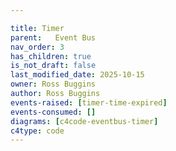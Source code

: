 ```yaml
---

title: Timer
parent:   Event Bus
nav_order: 3
has_children: true
is_not_draft: false
last_modified_date: 2025-10-15
owner: Ross Buggins
author: Ross Buggins
events-raised: [timer-time-expired]
events-consumed: []
diagrams: [c4code-eventbus-timer]
c4type: code
---
```

